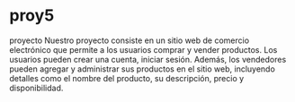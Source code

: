 # proy5
proyecto
Nuestro proyecto consiste en un sitio web de comercio electrónico que permite a los usuarios comprar y vender productos. 
Los usuarios pueden crear una cuenta, iniciar sesión. 
Además, los vendedores pueden agregar y administrar sus productos en el sitio web, 
incluyendo detalles como el nombre del producto, su descripción, precio y disponibilidad.
